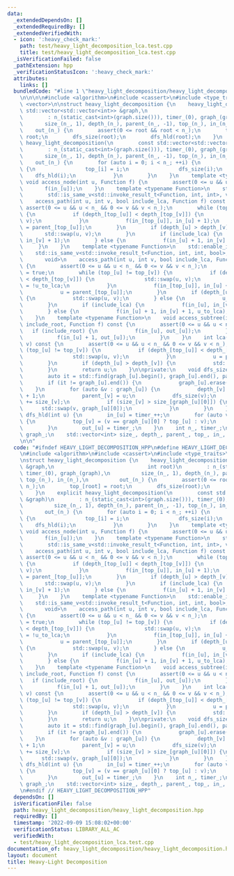 ```yaml
---
data:
  _extendedDependsOn: []
  _extendedRequiredBy: []
  _extendedVerifiedWith:
  - icon: ':heavy_check_mark:'
    path: test/heavy_light_decomposition_lca.test.cpp
    title: test/heavy_light_decomposition_lca.test.cpp
  _isVerificationFailed: false
  _pathExtension: hpp
  _verificationStatusIcon: ':heavy_check_mark:'
  attributes:
    links: []
  bundledCode: "#line 1 \"heavy_light_decomposition/heavy_light_decomposition.hpp\"\
    \n\n\n\n#include <algorithm>\n#include <cassert>\n#include <type_traits>\n#include\
    \ <vector>\n\nstruct heavy_light_decomposition {\n    heavy_light_decomposition(const\
    \ std::vector<std::vector<int>> &graph,\n                              int root)\n\
    \        : n_(static_cast<int>(graph.size())), timer_(0), graph_(graph),\n   \
    \       size_(n_, 1), depth_(n_), parent_(n_, -1), top_(n_), in_(n_),\n      \
    \    out_(n_) {\n        assert(0 <= root && root < n_);\n        top_[root] =\
    \ root;\n        dfs_size(root);\n        dfs_hld(root);\n    }\n    explicit\
    \ heavy_light_decomposition(\n        const std::vector<std::vector<int>> &graph)\n\
    \        : n_(static_cast<int>(graph.size())), timer_(0), graph_(graph),\n   \
    \       size_(n_, 1), depth_(n_), parent_(n_, -1), top_(n_), in_(n_),\n      \
    \    out_(n_) {\n        for (auto i = 0; i < n_; ++i) {\n            if (!~parent_[i])\
    \ {\n                top_[i] = i;\n                dfs_size(i);\n            \
    \    dfs_hld(i);\n            }\n        }\n    }\n    template <typename Function>\
    \ void access_node(int u, Function f) {\n        assert(0 <= u && u < n_);\n \
    \       f(in_[u]);\n    }\n    template <typename Function>\n    std::enable_if_t<\n\
    \        std::is_same_v<std::invoke_result_t<Function, int, int>, void>, void>\n\
    \    access_path(int u, int v, bool include_lca, Function f) const {\n       \
    \ assert(0 <= u && u < n_ && 0 <= v && v < n_);\n        while (top_[u] != top_[v])\
    \ {\n            if (depth_[top_[u]] < depth_[top_[v]]) {\n                std::swap(u,\
    \ v);\n            }\n            f(in_[top_[u]], in_[u] + 1);\n            u\
    \ = parent_[top_[u]];\n        }\n        if (depth_[u] > depth_[v]) {\n     \
    \       std::swap(u, v);\n        }\n        if (include_lca) {\n            f(in_[u],\
    \ in_[v] + 1);\n        } else {\n            f(in_[u] + 1, in_[v] + 1);\n   \
    \     }\n    }\n    template <typename Function>\n    std::enable_if_t<\n    \
    \    std::is_same_v<std::invoke_result_t<Function, int, int, bool>, void>,\n \
    \       void>\n    access_path(int u, int v, bool include_lca, Function f) const\
    \ {\n        assert(0 <= u && u < n_ && 0 <= v && v < n_);\n        bool u_to_lca\
    \ = true;\n        while (top_[u] != top_[v]) {\n            if (depth_[top_[u]]\
    \ < depth_[top_[v]]) {\n                std::swap(u, v);\n                u_to_lca\
    \ = !u_to_lca;\n            }\n            f(in_[top_[u]], in_[u] + 1, u_to_lca);\n\
    \            u = parent_[top_[u]];\n        }\n        if (depth_[u] > depth_[v])\
    \ {\n            std::swap(u, v);\n        } else {\n            u_to_lca = !u_to_lca;\n\
    \        }\n        if (include_lca) {\n            f(in_[u], in_[v] + 1, u_to_lca);\n\
    \        } else {\n            f(in_[u] + 1, in_[v] + 1, u_to_lca);\n        }\n\
    \    }\n    template <typename Function>\n    void access_subtree(int u, bool\
    \ include_root, Function f) const {\n        assert(0 <= u && u < n_);\n     \
    \   if (include_root) {\n            f(in_[u], out_[u]);\n        } else {\n \
    \           f(in_[u] + 1, out_[u]);\n        }\n    }\n    int lca(int u, int\
    \ v) const {\n        assert(0 <= u && u < n_ && 0 <= v && v < n_);\n        while\
    \ (top_[u] != top_[v]) {\n            if (depth_[top_[u]] < depth_[top_[v]]) {\n\
    \                std::swap(u, v);\n            }\n            u = parent_[top_[u]];\n\
    \        }\n        if (depth_[u] > depth_[v]) {\n            std::swap(u, v);\n\
    \        }\n        return u;\n    }\n\nprivate:\n    void dfs_size(int u) {\n\
    \        auto it = std::find(graph_[u].begin(), graph_[u].end(), parent_[u]);\n\
    \        if (it != graph_[u].end()) {\n            graph_[u].erase(it);\n    \
    \    }\n        for (auto &v : graph_[u]) {\n            depth_[v] = depth_[u]\
    \ + 1;\n            parent_[v] = u;\n            dfs_size(v);\n            size_[u]\
    \ += size_[v];\n            if (size_[v] > size_[graph_[u][0]]) {\n          \
    \      std::swap(v, graph_[u][0]);\n            }\n        }\n    }\n    void\
    \ dfs_hld(int u) {\n        in_[u] = timer_++;\n        for (auto v : graph_[u])\
    \ {\n            top_[v] = (v == graph_[u][0] ? top_[u] : v);\n            dfs_hld(v);\n\
    \        }\n        out_[u] = timer_;\n    }\n    int n_, timer_;\n    std::vector<std::vector<int>>\
    \ graph_;\n    std::vector<int> size_, depth_, parent_, top_, in_, out_;\n};\n\
    \n\n"
  code: "#ifndef HEAVY_LIGHT_DECOMPOSITION_HPP\n#define HEAVY_LIGHT_DECOMPOSITION_HPP\n\
    \n#include <algorithm>\n#include <cassert>\n#include <type_traits>\n#include <vector>\n\
    \nstruct heavy_light_decomposition {\n    heavy_light_decomposition(const std::vector<std::vector<int>>\
    \ &graph,\n                              int root)\n        : n_(static_cast<int>(graph.size())),\
    \ timer_(0), graph_(graph),\n          size_(n_, 1), depth_(n_), parent_(n_, -1),\
    \ top_(n_), in_(n_),\n          out_(n_) {\n        assert(0 <= root && root <\
    \ n_);\n        top_[root] = root;\n        dfs_size(root);\n        dfs_hld(root);\n\
    \    }\n    explicit heavy_light_decomposition(\n        const std::vector<std::vector<int>>\
    \ &graph)\n        : n_(static_cast<int>(graph.size())), timer_(0), graph_(graph),\n\
    \          size_(n_, 1), depth_(n_), parent_(n_, -1), top_(n_), in_(n_),\n   \
    \       out_(n_) {\n        for (auto i = 0; i < n_; ++i) {\n            if (!~parent_[i])\
    \ {\n                top_[i] = i;\n                dfs_size(i);\n            \
    \    dfs_hld(i);\n            }\n        }\n    }\n    template <typename Function>\
    \ void access_node(int u, Function f) {\n        assert(0 <= u && u < n_);\n \
    \       f(in_[u]);\n    }\n    template <typename Function>\n    std::enable_if_t<\n\
    \        std::is_same_v<std::invoke_result_t<Function, int, int>, void>, void>\n\
    \    access_path(int u, int v, bool include_lca, Function f) const {\n       \
    \ assert(0 <= u && u < n_ && 0 <= v && v < n_);\n        while (top_[u] != top_[v])\
    \ {\n            if (depth_[top_[u]] < depth_[top_[v]]) {\n                std::swap(u,\
    \ v);\n            }\n            f(in_[top_[u]], in_[u] + 1);\n            u\
    \ = parent_[top_[u]];\n        }\n        if (depth_[u] > depth_[v]) {\n     \
    \       std::swap(u, v);\n        }\n        if (include_lca) {\n            f(in_[u],\
    \ in_[v] + 1);\n        } else {\n            f(in_[u] + 1, in_[v] + 1);\n   \
    \     }\n    }\n    template <typename Function>\n    std::enable_if_t<\n    \
    \    std::is_same_v<std::invoke_result_t<Function, int, int, bool>, void>,\n \
    \       void>\n    access_path(int u, int v, bool include_lca, Function f) const\
    \ {\n        assert(0 <= u && u < n_ && 0 <= v && v < n_);\n        bool u_to_lca\
    \ = true;\n        while (top_[u] != top_[v]) {\n            if (depth_[top_[u]]\
    \ < depth_[top_[v]]) {\n                std::swap(u, v);\n                u_to_lca\
    \ = !u_to_lca;\n            }\n            f(in_[top_[u]], in_[u] + 1, u_to_lca);\n\
    \            u = parent_[top_[u]];\n        }\n        if (depth_[u] > depth_[v])\
    \ {\n            std::swap(u, v);\n        } else {\n            u_to_lca = !u_to_lca;\n\
    \        }\n        if (include_lca) {\n            f(in_[u], in_[v] + 1, u_to_lca);\n\
    \        } else {\n            f(in_[u] + 1, in_[v] + 1, u_to_lca);\n        }\n\
    \    }\n    template <typename Function>\n    void access_subtree(int u, bool\
    \ include_root, Function f) const {\n        assert(0 <= u && u < n_);\n     \
    \   if (include_root) {\n            f(in_[u], out_[u]);\n        } else {\n \
    \           f(in_[u] + 1, out_[u]);\n        }\n    }\n    int lca(int u, int\
    \ v) const {\n        assert(0 <= u && u < n_ && 0 <= v && v < n_);\n        while\
    \ (top_[u] != top_[v]) {\n            if (depth_[top_[u]] < depth_[top_[v]]) {\n\
    \                std::swap(u, v);\n            }\n            u = parent_[top_[u]];\n\
    \        }\n        if (depth_[u] > depth_[v]) {\n            std::swap(u, v);\n\
    \        }\n        return u;\n    }\n\nprivate:\n    void dfs_size(int u) {\n\
    \        auto it = std::find(graph_[u].begin(), graph_[u].end(), parent_[u]);\n\
    \        if (it != graph_[u].end()) {\n            graph_[u].erase(it);\n    \
    \    }\n        for (auto &v : graph_[u]) {\n            depth_[v] = depth_[u]\
    \ + 1;\n            parent_[v] = u;\n            dfs_size(v);\n            size_[u]\
    \ += size_[v];\n            if (size_[v] > size_[graph_[u][0]]) {\n          \
    \      std::swap(v, graph_[u][0]);\n            }\n        }\n    }\n    void\
    \ dfs_hld(int u) {\n        in_[u] = timer_++;\n        for (auto v : graph_[u])\
    \ {\n            top_[v] = (v == graph_[u][0] ? top_[u] : v);\n            dfs_hld(v);\n\
    \        }\n        out_[u] = timer_;\n    }\n    int n_, timer_;\n    std::vector<std::vector<int>>\
    \ graph_;\n    std::vector<int> size_, depth_, parent_, top_, in_, out_;\n};\n\
    \n#endif // HEAVY_LIGHT_DECOMPOSITION_HPP"
  dependsOn: []
  isVerificationFile: false
  path: heavy_light_decomposition/heavy_light_decomposition.hpp
  requiredBy: []
  timestamp: '2022-09-09 15:08:02+00:00'
  verificationStatus: LIBRARY_ALL_AC
  verifiedWith:
  - test/heavy_light_decomposition_lca.test.cpp
documentation_of: heavy_light_decomposition/heavy_light_decomposition.hpp
layout: document
title: Heavy-Light Decomposition
---
```

